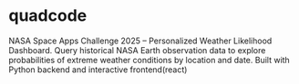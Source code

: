 # quadcode
NASA Space Apps Challenge 2025 – Personalized Weather Likelihood Dashboard. Query historical NASA Earth observation data to explore probabilities of extreme weather conditions by location and date. Built with Python backend and interactive frontend(react)
